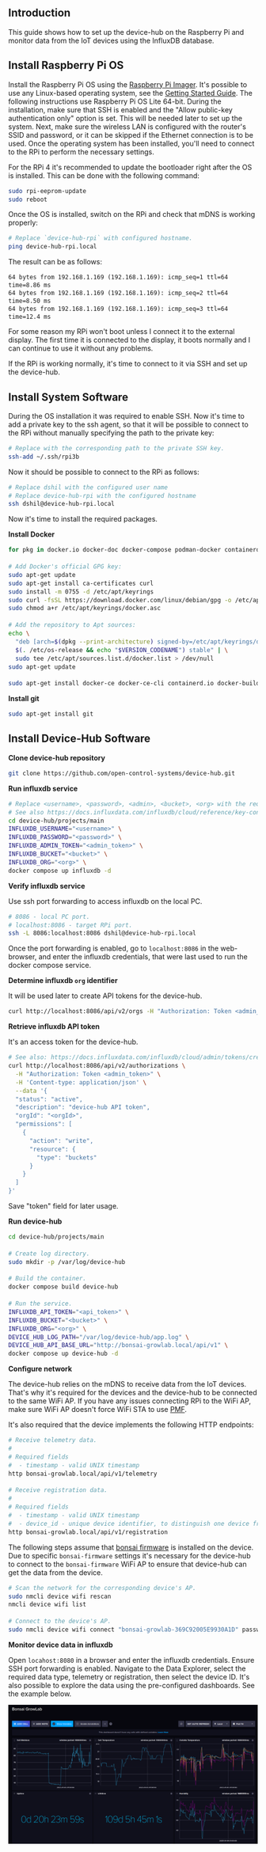 ## Introduction

This guide shows how to set up the device-hub on the Raspberry Pi and monitor data from the IoT devices using the InfluxDB database.

## Install Raspberry Pi OS

Install the Raspberry Pi OS using the [Raspberry Pi Imager](https://www.raspberrypi.com/software/). It's possible to use any Linux-based operating system, see the [Getting Started Guide](https://www.raspberrypi.com/documentation/computers/getting-started.html). The following instructions use Raspberry Pi OS Lite 64-bit. During the installation, make sure that SSH is enabled and the "Allow public-key authentication only" option is set. This will be needed later to set up the system. Next, make sure the wireless LAN is configured with the router's SSID and password, or it can be skipped if the Ethernet connection is to be used. Once the operating system has been installed, you'll need to connect to the RPi to perform the necessary settings.

For the RPi 4 it's recommended to update the bootloader right after the OS is installed. This can be done with the following command:

```bash
sudo rpi-eeprom-update
sudo reboot
```

Once the OS is installed, switch on the RPi and check that mDNS is working properly:

```bash
# Replace `device-hub-rpi` with configured hostname.
ping device-hub-rpi.local
```

The result can be as follows:

```
64 bytes from 192.168.1.169 (192.168.1.169): icmp_seq=1 ttl=64 time=8.86 ms
64 bytes from 192.168.1.169 (192.168.1.169): icmp_seq=2 ttl=64 time=8.50 ms
64 bytes from 192.168.1.169 (192.168.1.169): icmp_seq=3 ttl=64 time=12.4 ms
```

For some reason my RPi won't boot unless I connect it to the external display. The first time it is connected to the display, it boots normally and I can continue to use it without any problems.

If the RPi is working normally, it's time to connect to it via SSH and set up the device-hub.

## Install System Software

During the OS installation it was required to enable SSH. Now it's time to add a private key to the ssh agent, so that it will be possible to connect to the RPi without manually specifying the path to the private key:

```bash
# Replace with the corresponding path to the private SSH key.
ssh-add ~/.ssh/rpi3b
```

Now it should be possible to connect to the RPi as follows:

```bash
# Replace dshil with the configured user name
# Replace device-hub-rpi with the configured hostname
ssh dshil@device-hub-rpi.local
```

Now it's time to install the required packages.

**Install Docker**

```bash
for pkg in docker.io docker-doc docker-compose podman-docker containerd runc; do sudo apt-get remove $pkg; done

# Add Docker's official GPG key:
sudo apt-get update
sudo apt-get install ca-certificates curl
sudo install -m 0755 -d /etc/apt/keyrings
sudo curl -fsSL https://download.docker.com/linux/debian/gpg -o /etc/apt/keyrings/docker.asc
sudo chmod a+r /etc/apt/keyrings/docker.asc

# Add the repository to Apt sources:
echo \
  "deb [arch=$(dpkg --print-architecture) signed-by=/etc/apt/keyrings/docker.asc] https://download.docker.com/linux/debian \
  $(. /etc/os-release && echo "$VERSION_CODENAME") stable" | \
  sudo tee /etc/apt/sources.list.d/docker.list > /dev/null
sudo apt-get update

sudo apt-get install docker-ce docker-ce-cli containerd.io docker-buildx-plugin docker-compose-plugin
```

**Install git**

```bash
sudo apt-get install git
```

## Install Device-Hub Software

**Clone device-hub repository**

```bash
git clone https://github.com/open-control-systems/device-hub.git
```

**Run influxdb service**

```bash
# Replace <username>, <password>, <admin>, <bucket>, <org> with the required credentials.
# See also https://docs.influxdata.com/influxdb/cloud/reference/key-concepts/data-elements/.
cd device-hub/projects/main
INFLUXDB_USERNAME="<username>" \
INFLUXDB_PASSWORD="<password>" \
INFLUXDB_ADMIN_TOKEN="<admin_token>" \
INFLUXDB_BUCKET="<bucket>" \
INFLUXDB_ORG="<org>" \
docker compose up influxdb -d
```

**Verify influxdb service**

Use ssh port forwarding to access influxdb on the local PC.

```bash
# 8086 - local PC port.
# localhost:8086 - target RPi port.
ssh -L 8086:localhost:8086 dshil@device-hub-rpi.local
```

Once the port forwarding is enabled, go to `localhost:8086` in the web-browser, and enter the influxdb credentials, that were last used to run the docker compose service.

**Determine influxdb `org` identifier**

It will be used later to create API tokens for the device-hub.

```bash
curl http://localhost:8086/api/v2/orgs -H "Authorization: Token <admin_token>"
```

**Retrieve influxdb API token**

It's an access token for the device-hub.

```bash
# See also: https://docs.influxdata.com/influxdb/cloud/admin/tokens/create-token/
curl http://localhost:8086/api/v2/authorizations \
  -H "Authorization: Token <admin_token>" \
  -H 'Content-type: application/json' \
  --data '{
  "status": "active",
  "description": "device-hub API token",
  "orgId": "<orgId>",
  "permissions": [
    {
      "action": "write",
      "resource": {
        "type": "buckets"
      }
    }
  ]
}'
```

Save "token" field for later usage.

**Run device-hub**

```bash
cd device-hub/projects/main

# Create log directory.
sudo mkdir -p /var/log/device-hub

# Build the container.
docker compose build device-hub

# Run the service.
INFLUXDB_API_TOKEN="<api_token>" \
INFLUXDB_BUCKET="<bucket>" \
INFLUXDB_ORG="<org>" \
DEVICE_HUB_LOG_PATH="/var/log/device-hub/app.log" \
DEVICE_HUB_API_BASE_URL="http://bonsai-growlab.local/api/v1" \
docker compose up device-hub -d
```

**Configure network**

The device-hub relies on the mDNS to receive data from the IoT devices. That's why it's required for the devices and the device-hub to be connected to the same WiFi AP. If you have any issues connecting RPi to the WiFi AP, make sure WiFi AP doesn't force WiFi STA to use [PMF](https://en.wikipedia.org/wiki/IEEE_802.11w-2009).

It's also required that the device implements the following HTTP endpoints:

```bash
# Receive telemetry data.
#
# Required fields
#  - timestamp - valid UNIX timestamp
http bonsai-growlab.local/api/v1/telemetry

# Receive registration data.
#
# Required fields
#  - timestamp - valid UNIX timestamp
#  - device_id - unique device identifier, to distinguish one device from another.
http bonsai-growlab.local/api/v1/registration
```

The following steps assume that [bonsai firmware](https://github.com/open-control-systems/bonsai-firmware) is installed on the device. Due to specific `bonsai-firmware` settings it's necessary for the device-hub to connect to the `bonsai-firmware` WiFi AP to ensure that device-hub can get the data from the device.

```bash
# Scan the network for the corresponding device's AP.
sudo nmcli device wifi rescan
nmcli device wifi list

# Connect to the device's AP.
sudo nmcli device wifi connect "bonsai-growlab-369C92005E9930A1D" password "bonsai-growlab-369C920"
```

**Monitor device data in influxdb**

Open `locahost:8080` in a browser and enter the influxdb credentials. Ensure SSH port forwarding is enabled. Navigate to the Data Explorer, select the required data type, telemetry or registration, then select the device ID. It's also possible to explore the data using the pre-configured dashboards. See the example below.

![InfluxDB Dashboard Example](influxdb_example_dashboard.png)
